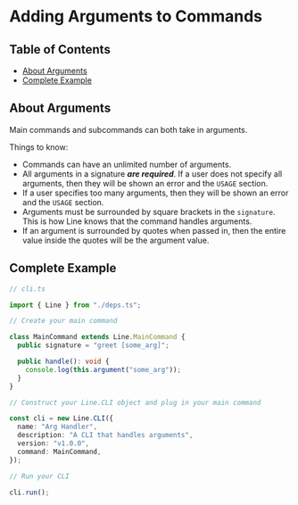 # Adding Arguments to Commands

## Table of Contents

- [About Arguments](#about-arguments)
- [Complete Example](#complete-example)

## About Arguments

Main commands and subcommands can both take in arguments.

Things to know:

- Commands can have an unlimited number of arguments.
- All arguments in a signature _**are required**_. If a user does not specify
  all arguments, then they will be shown an error and the `USAGE` section.
- If a user specifies too many arguments, then they will be shown an error and
  the `USAGE` section.
- Arguments must be surrounded by square brackets in the `signature`. This is
  how Line knows that the command handles arguments.
- If an argument is surrounded by quotes when passed in, then the entire value
  inside the quotes will be the argument value.

## Complete Example

```typescript
// cli.ts

import { Line } from "./deps.ts";

// Create your main command

class MainCommand extends Line.MainCommand {
  public signature = "greet [some_arg]";

  public handle(): void {
    console.log(this.argument("some_arg"));
  }
}

// Construct your Line.CLI object and plug in your main command

const cli = new Line.CLI({
  name: "Arg Handler",
  description: "A CLI that handles arguments",
  version: "v1.0.0",
  command: MainCommand,
});

// Run your CLI

cli.run();
```
